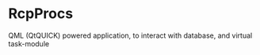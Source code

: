 RcpProcs
========

QML (QtQUICK) powered application, to interact with database, and virtual task-module
